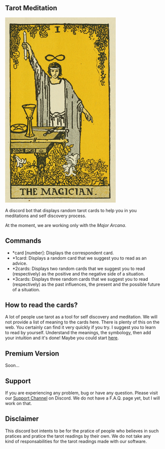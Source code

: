 ## Tarot Meditation

<img src='https://raw.githubusercontent.com/AlmirPaulo/TarotMeditation/main/cards/1.png'>

A discord bot that displays random tarot cards to help you in you meditations and self discovery process.

At the moment, we are working only with the *Major Arcana*.

## Commands 

* \*card [number]: Displays the correspondent card. 
* \*1card: Displays a random card that we suggest you to read as an advice. 
* \*2cards: Displays two random cards that we suggest you to read (respectively) as the positive and the negative side of a situation. 
* \*3cards: Displays three random cards that we suggest you to read (respectively) as the past influences, the present and the possible future of a situation. 

## How to read the cards?

A lot of people use tarot as a tool for self discovery and meditation. We will not provide a list of meaning to the cards here. There is plenty of this on the web. You certainly can find it very quickly if you try. I suggest you to learn to read by yourself. Understand the meanings, the symbology, then add your intuition and it's done! Maybe you could start [here](http://learntarot.com/).

## Premium Version

Soon...

## Support

If you are experiencing any problem, bug or have any question. Please visit our [Support Channel](https://discord.gg/4sutReEVE8) on Discord. We do not have a  F.A.Q. page yet, but I will work on that. 

## Disclaimer 

This discord bot intents to be for the pratice of people who believes in such pratices and pratice the tarot readings by their own. We do not take any kind of responsabilities for the tarot readings made with our software. 

